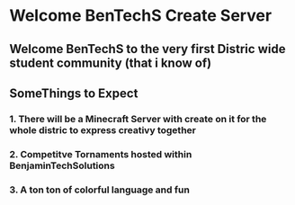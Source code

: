 # Welcome BenTechS Create Server

## Welcome BenTechS to the very first Distric wide student community (that i know of)

## SomeThings to Expect
### 1. There will be a Minecraft Server with create on it for the whole distric to express creativy together
### 2. Competitve Tornaments hosted within BenjaminTechSolutions
### 3. A ton ton of colorful language and fun
